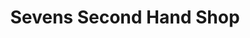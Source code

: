 ---
title: "Sevens Second Hand Shop"
url: /athirapuzha-kerala/sevens-second-hand-shop/
shop: shop
---